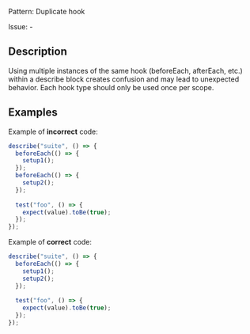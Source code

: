 Pattern: Duplicate hook

Issue: -

## Description

Using multiple instances of the same hook (beforeEach, afterEach, etc.) within a describe block creates confusion and may lead to unexpected behavior. Each hook type should only be used once per scope.

## Examples

Example of **incorrect** code:
```javascript
describe("suite", () => {
  beforeEach(() => {
    setup1();
  });
  beforeEach(() => {
    setup2();
  });
  
  test("foo", () => {
    expect(value).toBe(true);
  });
});
```

Example of **correct** code:
```javascript
describe("suite", () => {
  beforeEach(() => {
    setup1();
    setup2();
  });
  
  test("foo", () => {
    expect(value).toBe(true);
  });
});
```